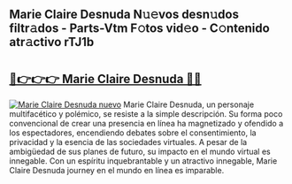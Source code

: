 ## Marie Claire Desnuda N𝚞𝚎vos desn𝚞dos filtr𝚊dos - Parts-Vtm F𝚘tos vid𝚎o - C𝚘ntenido atr𝚊ctivo rTJ1b

# <h2><a href="http://mb8zic.tromn.icu/?c=Marie+Claire+Desnuda">🔗👉👉👉 Marie Claire Desnuda 🔗🔗</a></h2>

[![Marie Claire Desnuda nuevo](https://i.imgur.com/pEAQMta.gif)](http://mb8zic.tromn.icu/?c=Marie+Claire+Desnuda)
Marie Claire Desnuda, un personaje multifacético y polémico, se resiste a la simple descripción. Su forma poco convencional de crear una presencia en línea ha magnetizado y ofendido a los espectadores, encendiendo debates sobre el consentimiento, la privacidad y la esencia de las sociedades virtuales. A pesar de la ambigüedad de sus planes de futuro, su impacto en el mundo virtual es innegable. Con un espíritu inquebrantable y un atractivo innegable, Marie Claire Desnuda journey en el mundo en línea es imparable.
